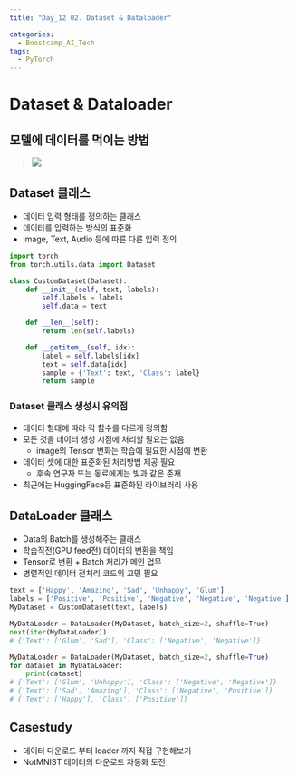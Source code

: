 ```yaml
---
title: "Day_12 02. Dataset & Dataloader"

categories:
  - Boostcamp_AI_Tech
tags:
  - PyTorch
---
```


# Dataset & Dataloader

## 모델에 데이터를 먹이는 방법

> ![]({{site.url}}/assets/images/2021-08-18-10-41-52.png)

## Dataset 클래스

- 데이터 입력 형태를 정의하는 클래스
- 데이터를 입력하는 방식의 표준화
- Image, Text, Audio 등에 따른 다른 입력 정의

```python
import torch
from torch.utils.data import Dataset

class CustomDataset(Dataset):
    def __init__(self, text, labels):
        self.labels = labels
        self.data = text

    def __len__(self):
        return len(self.labels)

    def __getitem__(self, idx):
        label = self.labels[idx]
        text = self.data[idx]
        sample = {'Text': text, 'Class': label}
        return sample
```

### Dataset 클래스 생성시 유의점

- 데이터 형태에 따라 각 함수를 다르게 정의함
- 모든 것을 데이터 생성 시점에 처리할 필요는 없음
  - image의 Tensor 변화는 학습에 필요한 시점에 변환
- 데이터 셋에 대한 표준화된 처리방법 제공 필요
  - 후속 연구자 또는 동료에게는 빛과 같은 존재
- 최근에는 HuggingFace등 표준화된 라이브러리 사용

## DataLoader 클래스

- Data의 Batch를 생성해주는 클래스
- 학습직전(GPU feed전) 데이터의 변환을 책임
- Tensor로 변환 + Batch 처리가 메인 업무
- 병렬적인 데이터 전처리 코드의 고민 필요

```python
text = ['Happy', 'Amazing', 'Sad', 'Unhappy', 'Glum']
labels = ['Positive', 'Positive', 'Negative', 'Negative', 'Negative']
MyDataset = CustomDataset(text, labels)

MyDataLoader = DataLoader(MyDataset, batch_size=2, shuffle=True)
next(iter(MyDataLoader))
# {'Text': ['Glum', 'Sad'], 'Class': ['Negative', 'Negative']}

MyDataLoader = DataLoader(MyDataset, batch_size=2, shuffle=True)
for dataset in MyDataLoader:
    print(dataset)
# {'Text': ['Glum', 'Unhappy'], 'Class': ['Negative', 'Negative']}
# {'Text': ['Sad', 'Amazing'], 'Class': ['Negative', 'Positive']}
# {'Text': ['Happy'], 'Class': ['Positive']}
```

## Casestudy

- 데이터 다운로드 부터 loader 까지 직접 구현해보기
- NotMNIST 데이터의 다운로드 자동화 도전
